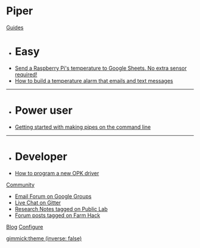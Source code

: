 # Piper

[Guides]()

  * # Easy 
  * [Send a Raspberry Pi's temperature to Google Sheets. No extra sensor required!](send-your-raspberry-pis-temperature-to-google-sheets.md)
  * [How to build a temperature alarm that emails and text messages ](how-to-build-a-temperature-alarm-that-emails-and-text-messages.md)
  ----
  * # Power user 
  * [Getting started with making pipes on the command line](getting-started-with-making-pipes-on-the-command-line.md)
  ----
  * # Developer 
  * [How to program a new OPK driver](how-to-program-a-new-opk-driver.md)


[Community]()

  * [Email Forum on Google Groups](https://groups.google.com/forum/#!forum/open-pipe-kit)
  * [Live Chat on Gitter](https://gitter.im/openpipekit/openpipekit)
  * [Research Notes tagged on Public Lab](https://publiclab.org/tag/open-pipe-kit)
  * [Forum posts tagged on Farm Hack]()

[Blog](blog.md)
[Configure](configure.md)


[gimmick:theme (inverse: false)](flatly)
